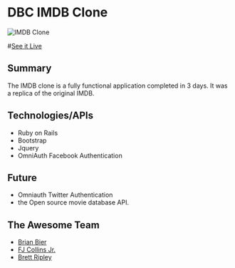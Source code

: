 # DBC IMDB Clone

![IMDB Clone][logo]

#[See it Live](https://peaceful-cliffs-77840.herokuapp.com/)

[logo]: https://66.media.tumblr.com/72dceeb5be43491f22935d8457e263d9/tumblr_o6vbhml77m1ubupxao1_1280.png "IMDB clone"


## Summary

The IMDB clone is a fully functional application completed in 3 days. It was a replica of the original IMDB. 

## Technologies/APIs

* Ruby on Rails
* Bootstrap
* Jquery 
* OmniAuth Facebook Authentication

## Future 

* Omniauth Twitter Authentication
* the Open source movie database API.

## The Awesome Team

* [Brian Bier](https://github.com/brianbier)
* [FJ Collins Jr.](https://github.com/FJunior225)
* [Brett Ripley](https://github.com/drumguy16)

